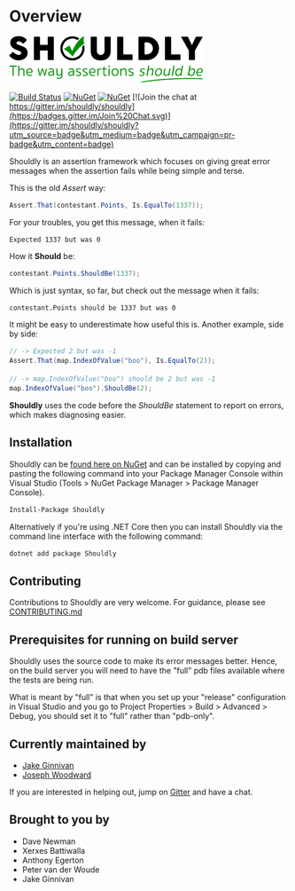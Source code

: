 # Overview

![Shouldly Logo](https://raw.githubusercontent.com/shouldly/shouldly/master/assets/logo_350x84.png)

[![Build Status](https://ci.appveyor.com/api/projects/status/github/shouldly/shouldly?branch=master&svg=true)](https://ci.appveyor.com/project/shouldly/shouldly)
[![NuGet](https://img.shields.io/nuget/dt/shouldly.svg)](https://www.nuget.org/packages/Shouldly)
[![NuGet](https://img.shields.io/nuget/vpre/shouldly.svg)](https://www.nuget.org/packages/Shouldly)
[![Join the chat at https://gitter.im/shouldly/shouldly](https://badges.gitter.im/Join%20Chat.svg)](https://gitter.im/shouldly/shouldly?utm_source=badge&utm_medium=badge&utm_campaign=pr-badge&utm_content=badge)

Shouldly is an assertion framework which focuses on giving great error messages when the assertion fails while being simple and terse.

This is the old _Assert_ way:

```csharp
Assert.That(contestant.Points, Is.EqualTo(1337));
```

For your troubles, you get this message, when it fails:

```text
Expected 1337 but was 0
```

How it **Should** be:

```csharp
contestant.Points.ShouldBe(1337);
```

Which is just syntax, so far, but check out the message when it fails:

```text
contestant.Points should be 1337 but was 0
```

It might be easy to underestimate how useful this is. Another example, side by side:

```csharp
// -> Expected 2 but was -1
Assert.That(map.IndexOfValue("boo"), Is.EqualTo(2));

// -> map.IndexOfValue("boo") should be 2 but was -1
map.IndexOfValue("boo").ShouldBe(2);
```

**Shouldly** uses the code before the _ShouldBe_ statement to report on errors, which makes diagnosing easier.


## Installation

Shouldly can be [found here on NuGet](https://www.nuget.org/packages/Shouldly/) and can be installed by copying and pasting the following command into your Package Manager Console within Visual Studio \(Tools &gt; NuGet Package Manager &gt; Package Manager Console\).

```bash
Install-Package Shouldly
```

Alternatively if you're using .NET Core then you can install Shouldly via the command line interface with the following command:

```bash
dotnet add package Shouldly
```

## Contributing

Contributions to Shouldly are very welcome. For guidance, please see [CONTRIBUTING.md](https://github.com/shouldly/shouldly/blob/master/CONTRIBUTING.md)

## Prerequisites for running on build server

Shouldly uses the source code to make its error messages better. Hence, on the build server you will need to have the "full" pdb files available where the tests are being run.

What is meant by "full" is that when you set up your "release" configuration in Visual Studio and you go to Project Properties &gt; Build &gt; Advanced &gt; Debug, you should set it to "full" rather than "pdb-only".

## Currently maintained by

* [Jake Ginnivan](https://github.com/JakeGinnivan)
* [Joseph Woodward](https://github.com/JosephWoodward)

If you are interested in helping out, jump on [Gitter](https://gitter.im/shouldly/shouldly) and have a chat.

## Brought to you by

* Dave Newman
* Xerxes Battiwalla
* Anthony Egerton
* Peter van der Woude
* Jake Ginnivan